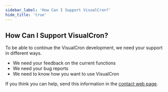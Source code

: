 ```yaml
---
sidebar_label: 'How Can I Support VisualCron?'
hide_title: 'true'
---
```


## How Can I Support VisualCron?

To be able to continue the VisualCron development, we need your support in different ways.
 
* We need your feedback on the current functions
* We need your bug reports
* We need to know how you want to use VisualCron
 
If you think you can help, send this information in the [contact web page](contactwebpage).